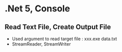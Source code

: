 # .Net 5, Console
## Read Text File, Create Output File

- Used argument to read target file : xxx.exe data.txt
- StreamReader, StreamWriter

